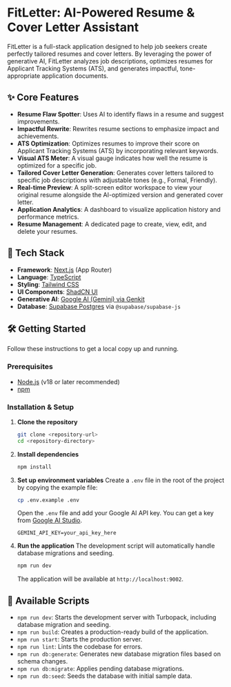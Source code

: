 # FitLetter: AI-Powered Resume & Cover Letter Assistant

FitLetter is a full-stack application designed to help job seekers create perfectly tailored resumes and cover letters. By leveraging the power of generative AI, FitLetter analyzes job descriptions, optimizes resumes for Applicant Tracking Systems (ATS), and generates impactful, tone-appropriate application documents.

## ✨ Core Features

-   **Resume Flaw Spotter**: Uses AI to identify flaws in a resume and suggest improvements.
-   **Impactful Rewrite**: Rewrites resume sections to emphasize impact and achievements.
-   **ATS Optimization**: Optimizes resumes to improve their score on Applicant Tracking Systems (ATS) by incorporating relevant keywords.
-   **Visual ATS Meter**: A visual gauge indicates how well the resume is optimized for a specific job.
-   **Tailored Cover Letter Generation**: Generates cover letters tailored to specific job descriptions with adjustable tones (e.g., Formal, Friendly).
-   **Real-time Preview**: A split-screen editor workspace to view your original resume alongside the AI-optimized version and generated cover letter.
-   **Application Analytics**: A dashboard to visualize application history and performance metrics.
-   **Resume Management**: A dedicated page to create, view, edit, and delete your resumes.

## 🚀 Tech Stack

-   **Framework**: [Next.js](https://nextjs.org/) (App Router)
-   **Language**: [TypeScript](https://www.typescriptlang.org/)
-   **Styling**: [Tailwind CSS](https://tailwindcss.com/)
-   **UI Components**: [ShadCN UI](https://ui.shadcn.com/)
-   **Generative AI**: [Google AI (Gemini) via Genkit](https://firebase.google.com/docs/genkit)
-   **Database**: [Supabase Postgres](https://supabase.com/) via `@supabase/supabase-js`

## 🛠️ Getting Started

Follow these instructions to get a local copy up and running.

### Prerequisites

-   [Node.js](https://nodejs.org/en) (v18 or later recommended)
-   [npm](https://www.npmjs.com/)

### Installation & Setup

1.  **Clone the repository**
    ```sh
    git clone <repository-url>
    cd <repository-directory>
    ```

2.  **Install dependencies**
    ```sh
    npm install
    ```

3.  **Set up environment variables**
    Create a `.env` file in the root of the project by copying the example file:
    ```sh
    cp .env.example .env
    ```
    Open the `.env` file and add your Google AI API key. You can get a key from [Google AI Studio](https://aistudio.google.com/app/apikey).
    ```env
    GEMINI_API_KEY=your_api_key_here
    ```

4.  **Run the application**
    The development script will automatically handle database migrations and seeding.
    ```sh
    npm run dev
    ```
    The application will be available at `http://localhost:9002`.

## 📜 Available Scripts

-   `npm run dev`: Starts the development server with Turbopack, including database migration and seeding.
-   `npm run build`: Creates a production-ready build of the application.
-   `npm run start`: Starts the production server.
-   `npm run lint`: Lints the codebase for errors.
-   `npm run db:generate`: Generates new database migration files based on schema changes.
-   `npm run db:migrate`: Applies pending database migrations.
-   `npm run db:seed`: Seeds the database with initial sample data.
